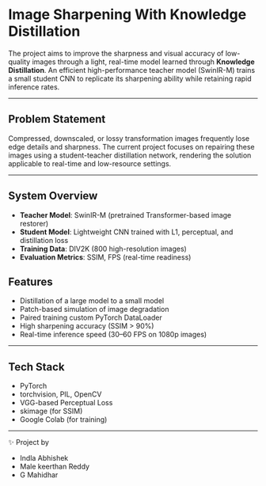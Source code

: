 # Image Sharpening With Knowledge Distillation

The project aims to improve the sharpness and visual accuracy of low-quality images through a light, real-time model learned through **Knowledge Distillation**. An efficient high-performance teacher model (SwinIR-M) trains a small student CNN to replicate its sharpening ability while retaining rapid inference rates.

--- 

## Problem Statement

Compressed, downscaled, or lossy transformation images frequently lose edge details and sharpness. The current project focuses on repairing these images using a student-teacher distillation network, rendering the solution applicable to real-time and low-resource settings.

---

## System Overview

- **Teacher Model**: SwinIR-M (pretrained Transformer-based image restorer)
- **Student Model**: Lightweight CNN trained with L1, perceptual, and distillation loss
- **Training Data**: DIV2K (800 high-resolution images)
- **Evaluation Metrics**: SSIM, FPS (real-time readiness)

## Features

- Distillation of a large model to a small model
- Patch-based simulation of image degradation
- Paired training custom PyTorch DataLoader
- High sharpening accuracy (SSIM > 90%)
- Real-time inference speed (30–60 FPS on 1080p images)

---

## Tech Stack

- PyTorch
- torchvision, PIL, OpenCV
- VGG-based Perceptual Loss
- skimage (for SSIM)
- Google Colab (for training)

---

✨ Project by
- Indla Abhishek
- Male keerthan Reddy
- G Mahidhar
